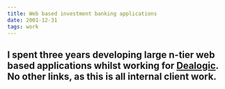 ```yaml
---
title: Web based investment banking applications
date: 2001-12-31
tags: work
---
```


I spent three years developing large n-tier web based applications whilst working for <a href="https://dealogic.com">Dealogic</a>. No other links, as this is all internal client work.
---

